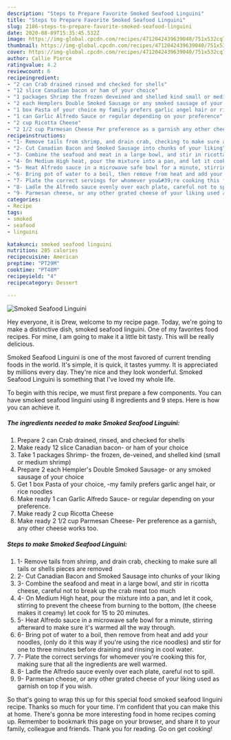 ```yaml
---
description: "Steps to Prepare Favorite Smoked Seafood Linguini"
title: "Steps to Prepare Favorite Smoked Seafood Linguini"
slug: 2186-steps-to-prepare-favorite-smoked-seafood-linguini
date: 2020-08-09T15:35:45.532Z
image: https://img-global.cpcdn.com/recipes/4712042439639040/751x532cq70/smoked-seafood-linguini-recipe-main-photo.jpg
thumbnail: https://img-global.cpcdn.com/recipes/4712042439639040/751x532cq70/smoked-seafood-linguini-recipe-main-photo.jpg
cover: https://img-global.cpcdn.com/recipes/4712042439639040/751x532cq70/smoked-seafood-linguini-recipe-main-photo.jpg
author: Callie Pierce
ratingvalue: 4.2
reviewcount: 6
recipeingredient:
- "2 can Crab drained rinsed and checked for shells"
- "12 slice Canadian bacon or ham of your choice"
- "1 packages Shrimp the frozen deveined and shelled kind small or medium shrimp"
- "2 each Hemplers Double Smoked Sausage or any smoked sausage of your choice"
- "1 box Pasta of your choice my family prefers garlic angel hair or rice noodles"
- "1 can Garlic Alfredo Sauce or regular depending on your preference"
- "2 cup Ricotta Cheese"
- "2 1/2 cup Parmesan Cheese Per preference as a garnish any other cheese works too"
recipeinstructions:
- "1- Remove tails from shrimp, and drain crab, checking to make sure all tails or shells pieces are removed"
- "2- Cut Canadian Bacon and Smoked Sausage into chunks of your liking"
- "3- Combine the seafood and meat in a large bowl, and stir in ricotta cheese, careful not to break up the crab meat too much"
- "4- On Medium High heat, pour the mixture into a pan, and let it cook, stirring to prevent the cheese from burning to the bottom, (the cheese makes it creamy) let cook for 15 to 20 minutes."
- "5- Heat Alfredo sauce in a microwave safe bowl for a minute, stirring afterward to make sure it&#39;s warmed all the way through."
- "6- Bring pot of water to a boil, then remove from heat and add your noodles, (only do it this way if you&#39;re using the rice noodles) and stir for one to three minutes before draining and rinsing in cool water."
- "7- Plate the correct servings for whomever you&#39;re cooking this for, making sure that all the ingredients are well warmed."
- "8- Ladle the Alfredo sauce evenly over each plate, careful not to spill."
- "9- Parmesan cheese, or any other grated cheese of your liking used as garnish on top if you wish."
categories:
- Recipe
tags:
- smoked
- seafood
- linguini

katakunci: smoked seafood linguini 
nutrition: 285 calories
recipecuisine: American
preptime: "PT29M"
cooktime: "PT48M"
recipeyield: "4"
recipecategory: Dessert

---
```



![Smoked Seafood Linguini](https://img-global.cpcdn.com/recipes/4712042439639040/751x532cq70/smoked-seafood-linguini-recipe-main-photo.jpg)

Hey everyone, it is Drew, welcome to my recipe page. Today, we're going to make a distinctive dish, smoked seafood linguini. One of my favorites food recipes. For mine, I am going to make it a little bit tasty. This will be really delicious.

Smoked Seafood Linguini is one of the most favored of current trending foods in the world. It's simple, it is quick, it tastes yummy. It is appreciated by millions every day. They're nice and they look wonderful. Smoked Seafood Linguini is something that I've loved my whole life.




To begin with this recipe, we must first prepare a few components. You can have smoked seafood linguini using 8 ingredients and 9 steps. Here is how you can achieve it.

<!--inarticleads1-->

##### The ingredients needed to make Smoked Seafood Linguini:

1. Prepare 2 can Crab drained, rinsed, and checked for shells
1. Make ready 12 slice Canadian bacon- or ham of your choice
1. Take 1 packages Shrimp- the frozen, de-veined, and shelled kind (small or medium shrimp)
1. Prepare 2 each Hempler&#39;s Double Smoked Sausage- or any smoked sausage of your choice
1. Get 1 box Pasta of your choice, -my family prefers garlic angel hair, or rice noodles
1. Make ready 1 can Garlic Alfredo Sauce- or regular depending on your preference.
1. Make ready 2 cup Ricotta Cheese
1. Make ready 2 1/2 cup Parmesan Cheese- Per preference as a garnish, any other cheese works too.




<!--inarticleads2-->

##### Steps to make Smoked Seafood Linguini:

1. 1- Remove tails from shrimp, and drain crab, checking to make sure all tails or shells pieces are removed
1. 2- Cut Canadian Bacon and Smoked Sausage into chunks of your liking
1. 3- Combine the seafood and meat in a large bowl, and stir in ricotta cheese, careful not to break up the crab meat too much
1. 4- On Medium High heat, pour the mixture into a pan, and let it cook, stirring to prevent the cheese from burning to the bottom, (the cheese makes it creamy) let cook for 15 to 20 minutes.
1. 5- Heat Alfredo sauce in a microwave safe bowl for a minute, stirring afterward to make sure it&#39;s warmed all the way through.
1. 6- Bring pot of water to a boil, then remove from heat and add your noodles, (only do it this way if you&#39;re using the rice noodles) and stir for one to three minutes before draining and rinsing in cool water.
1. 7- Plate the correct servings for whomever you&#39;re cooking this for, making sure that all the ingredients are well warmed.
1. 8- Ladle the Alfredo sauce evenly over each plate, careful not to spill.
1. 9- Parmesan cheese, or any other grated cheese of your liking used as garnish on top if you wish.




So that's going to wrap this up for this special food smoked seafood linguini recipe. Thanks so much for your time. I'm confident that you can make this at home. There's gonna be more interesting food in home recipes coming up. Remember to bookmark this page on your browser, and share it to your family, colleague and friends. Thank you for reading. Go on get cooking!
